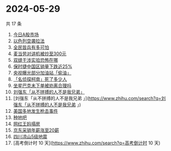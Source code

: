 # 2024-05-29

共 17 条

<!-- BEGIN -->
<!-- 最后更新时间 Wed May 29 2024 18:10:39 GMT+0800 (China Standard Time) -->

1. [今日A股市场](https://www.zhihu.com/search?q=今日A股市场)
1. [以色列空袭拉法](https://www.zhihu.com/search?q=以色列空袭拉法)
1. [全民皆兵有多可怕](https://www.zhihu.com/search?q=全民皆兵有多可怕)
1. [麦当劳对讲机被炒至300元](https://www.zhihu.com/search?q=麦当劳对讲机被炒至300元)
1. [双缝干涉实验恐怖在哪](https://www.zhihu.com/search?q=双缝干涉实验恐怖在哪)
1. [保时捷中国区销量下跌近25%](https://www.zhihu.com/search?q=保时捷中国区销量下跌近25%)
1. [央视曝光部分加油站「偷油」](https://www.zhihu.com/search?q=央视曝光部分加油站「偷油」)
1. [「名侦探柯南」死了多少人](https://www.zhihu.com/search?q=「名侦探柯南」死了多少人)
1. [坐星巴克未下单被劝离合理吗](https://www.zhihu.com/search?q=坐星巴克未下单被劝离合理吗)
1. [刘强东「从不拼搏的人不是我兄弟」](https://www.zhihu.com/search?q=刘强东「从不拼搏的人不是我兄弟」)
1. [刘强东「从不拼搏的人不是我兄弟
   」](https://www.zhihu.com/search?q=刘强东「从不拼搏的人不是我兄弟 」)
1. [美国多地发生枪击事件](https://www.zhihu.com/search?q=美国多地发生枪击事件)
1. [种地吧](https://www.zhihu.com/search?q=种地吧)
1. [网红王妈塌房](https://www.zhihu.com/search?q=网红王妈塌房)
1. [京东采销年薪涨至20薪](https://www.zhihu.com/search?q=京东采销年薪涨至20薪)
1. [四川凉山5级地震](https://www.zhihu.com/search?q=四川凉山5级地震)
1. [高考倒计时 10 天](https://www.zhihu.com/search?q=高考倒计时 10 天)

<!-- END -->
